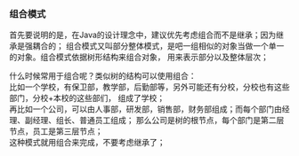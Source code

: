 ### 组合模式
首先要说明的是，在Java的设计理念中，建议优先考虑组合而不是继承；因为继承是强耦合的；
组合模式又叫部分整体模式，是吧一组相似的对象当做一个单一的对象。组合模式依据树形结构来组合对象，
用来表示部分以及整体层次；

什么时候常用于组合呢？类似树的结构可以使用组合：\
比如一个学校，有保卫部，教学部，后勤部等，另外可能还有分校，分校也有这些部门，分校+本校的这些部们，
组成了学校；\
再比如一个公司，可以由人事部，研发部，销售部，财务部组成；而每个部门由经理、副经理、组长、普通员工组成；
那么公司是树的根节点，每个部门是第二层节点，员工是第三层节点；\
这种模式就用组合来完成，不要考虑继承了；